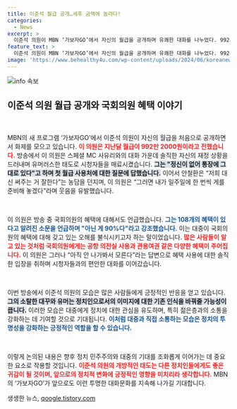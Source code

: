 ```yaml
---
title: 이준석 월급 공개…세후 금액에 놀라다!
categories:
  - News
excerpt: >
  이준석 의원이 MBN ‘가보자GO’에서 자신의 월급을 공개하며 유쾌한 대화를 나누었다. 992만 2000원이었고, 통장에 그대로 있다며 웃음을 줬고, 국회의원 혜택에 대한 진실도 밝혀졌다. 궁금증을 자극하는 이 의원의 솔직한 이야기, 방송의 하이라이트를 놓치지 마세요!
feature_text: >
  이준석 의원이 MBN ‘가보자GO’에서 자신의 월급을 공개하며 유쾌한 대화를 나누었다. 992만 2000원이었고, 통장에 그대로 있다며 웃음을 줬고, 국회의원 혜택에 대한 진실도 밝혀졌다. 궁금증을 자극하는 이 의원의 솔직한 이야기, 방송의 하이라이트를 놓치지 마세요!
image: 'https://www.behealthy4u.com/wp-content/uploads/2024/06/koreanews.jpg'
---
```


<p><img src="https://www.behealthy4u.com/wp-content/uploads/2024/06/koreanews.jpg" alt="info 속보" /></p>

<h2 data-ke-size="size26">이준석 의원 월급 공개와 국회의원 혜택 이야기</h2>

<p data-ke-size="size16">&nbsp;</p>

<p>MBN의 새 프로그램 ‘가보자GO’에서 이준석 의원이 자신의 월급을 처음으로 공개하면서 화제를 모으고 있습니다. <b><span style="color: #ee2323;">이 의원은 지난달 월급이 992만 2000원이라고 전했습니다.</span></b> 방송에서 이 의원은 스페셜 MC 사유리와의 대화 가운데 솔직한 자신의 재정 상황을 드러내며 유머러스한 태도로 시청자들을 매료시켰습니다. <b><span style="background-color: #21538527;">그는 "정신이 없어 통장에 그대로 있다"고 하며 첫 월급 사용처에 대한 질문에 답했습니다.</span></b> 이어서 안철환은 “저희 대신 써주는 거 잘한다”는 농담을 던지며, 이 의원은 “그러면 내가 일주일에 한 번씩 게를 준비해 놓겠다”라며 웃음을 유발했습니다.</p>

<p data-ke-size="size16">&nbsp;</p>

<p>이 의원은 방송 중 국회의원의 혜택에 대해서도 언급했습니다. <b><span style="color: #1a5490;">그는 108개의 혜택이 있다고 알려진 소문을 언급하며 "아닌 게 90%다"라고 강조했습니다.</span></b> 이는 대중이 국회의원의 혜택에 대해 갖고 있는 오해를 불식시키고자 하는 말이었습니다. <b><span style="color: #ee2323;">많은 사람들이 알고 있는 것처럼 국회의원에게는 공항 의전실 사용과 관용여권 같은 다양한 혜택이 주어집니다.</span></b> 이 의원은 그러나 “아직 안 나가봐서 모른다”라는 답변으로 혜택 사용에 대한 솔직한 입장을 취하며 시청자들과의 편안한 대화를 이어갔습니다.</p>

<p data-ke-size="size16">&nbsp;</p>

<p>이번 방송에서 이준석 의원의 모습은 많은 사람들에게 긍정적인 반응을 얻고 있습니다. <b><span style="background-color: #21538527;">그의 소탈한 대꾸와 유머는 정치인으로서의 이미지에 대한 기존 인식을 바꿔줄 가능성이 큽니다.</span></b> 이러한 모습은 대중에게 정치에 대한 관심을 유도하며, 특히 젊은층과의 소통을 강화하는 데 기여할 것으로 기대됩니다. <b><span style="color: #1a5490;">이처럼 대중과 직접 소통하는 모습은 정치의 투명성을 강화하는 긍정적인 역할을 할 수 있습니다.</span></b></p>

<p data-ke-size="size16">&nbsp;</p>

<p>이렇게 논의된 내용은 향후 정치 민주주의와 대중의 기대를 조화롭게 이어가는 데 중요한 요소로 작용할 것입니다. <b><span style="color: #ee2323;">이준석 의원의 개방적인 태도는 다른 정치인들에게도 좋은 귀감이 될 것이며, 앞으로의 정치적 변화에 긍정적인 영향을 미치리라 생각합니다.</span></b> MBN의 ‘가보자GO’가 앞으로도 이런 투명한 대화문화를 지속해 나가길 기대합니다.</p>
생생한 뉴스, <a href="https://qoogle.tistory.com" rel="dofollow">qoogle.tistory.com</a>


